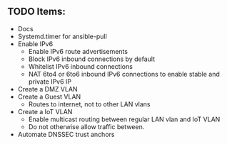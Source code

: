
## TODO Items:
- Docs
- Systemd.timer for ansible-pull
- Enable IPv6
  - Enable IPv6 route advertisements
  - Block IPv6 inbound connections by default
  - Whitelist IPv6 inbound connections
  - NAT 6to4 or 6to6 inbound IPv6 connections to enable stable and private IPv6 IP
- Create a DMZ VLAN
- Create a Guest VLAN
  - Routes to internet, not to other LAN vlans
- Create a IoT VLAN
  - Enable multicast routing between regular LAN vlan and IoT VLAN
  - Do not otherwise allow traffic between.
- Automate DNSSEC trust anchors
